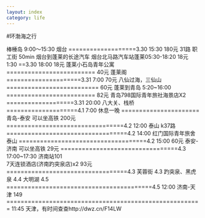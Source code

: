```yaml
---
layout: index
category: life
---
```


#环渤海之行

棒棰岛 9:00～15:30 烟台                     ===================3.30 15:30 180元
31路 职工街  50min
烟台到蓬莱的长途汽车 烟台北马路汽车站蓬莱05:30-18:20  18元 1:30 ==3.30 18:00 18元
蓬莱小石岛青年公寓                          =========================     40元 
蓬莱阁                                     =====================3.31 7:00 70元
八仙过海，三仙山                            ==========================     60元
蓬莱到青岛 5:20~16:00                       =========================      82元
青岛798国际青年旅社海景店X2                    ===================3.31 20:00
八大关、栈桥                                  ====================4.1 7:00
休息一晚                                    ======================
青岛-泰安 可以坐高铁       200元 =================================4.2 12:00 
泰山 k37路                      ==================================4.2 14:00
红门国际青年旅舍  
泰山                          ====================================4.2 15:00 60元
泰安-济南 可以坐高铁         29元 =================================4.3 17:00~17:30
济南站101                   
7天连锁酒店(济南趵突泉店)x2    93元 ==================================4.3 
芙蓉街 4.3
趵突泉、黑虎泉 4.4
大明湖 4.5                  =========================================4.5 12:00
济南-天津 149 ======================================================= 11:45
天津，有时间查查http://dwz.cn/F14LW






